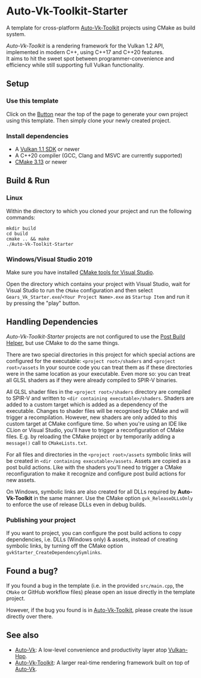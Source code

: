 # Auto-Vk-Toolkit-Starter
A template for cross-platform [Auto-Vk-Toolkit](https://github.com/cg-tuwien/Auto-Vk-Toolkit) projects using CMake as build system.

*Auto-Vk-Toolkit* is a rendering framework for the Vulkan 1.2 API, implemented in modern C++, using C++17 and C++20 features.     
It aims to hit the sweet spot between programmer-convenience and efficiency while still supporting full Vulkan functionality.

## Setup

### Use this template
Click on the [Button](https://github.com/lHerzberger/Auto-Vk-Toolkit-Starter/generate) near the top of the page to generate your own project using this template.
Then simply clone your newly created project.

### Install dependencies
* A [Vulkan 1.1 SDK](https://vulkan.lunarg.com/sdk/home) or newer
* A C++20 compiler (GCC, Clang and MSVC are currently supported)
* [CMake 3.13](https://cmake.org/) or newer

## Build & Run

### Linux
Within the directory to which you cloned your project and run the following commands:
```
mkdir build
cd build
cmake .. && make
./Auto-Vk-Toolkit-Starter
```

### Windows/Visual Studio 2019
Make sure you have installed [CMake tools for Visual Studio](https://docs.microsoft.com/en-us/cpp/build/cmake-projects-in-visual-studio?view=msvc-160#installation).

Open the directory which contains your project with Visual Studio, wait for Visual Studio to run the `CMake` configuration and then select `Gears_Vk_Starter.exe`/`<Your Project Name>.exe` as `Startup Item` and run it by pressing the "play" button.

## Handling Dependencies
*Auto-Vk-Toolkit-Starter* projects are not configured to use the [Post Build Helper](https://github.com/cg-tuwien/Auto-Vk-Toolkit/tree/master/visual_studio#post-build-helper), but use CMake to do the same things.

There are two special directories in this project for which special actions are configured for the executable: `<project root>/shaders` and `<project root>/assets`
In your source code you can treat them as if these directories were in the same location as your executable.
Even more so: you can treat all GLSL shaders as if they were already compiled to SPIR-V binaries.

All GLSL shader files in the `<project root>/shaders` directory are compiled to SPIR-V and written to `<dir containing executable>/shaders`.
Shaders are added to a custom target which is added as a dependency of the executable. Changes to shader files will be recognised by CMake and will trigger a recompilation.
However, new shaders are only added to this custom target at CMake configure time. So when you're using an IDE like CLion or Visual Studio, you'll have to trigger a reconfiguration of CMake files.
E.g. by reloading the CMake project or by temporarily adding a `message()` call to `CMakeLists.txt`.

For all files and directories in the `<project root>/assets` symbolic links will be created in `<dir containing executable>/assets`.
Assets are copied as a post build actions. Like with the shaders you'll need to trigger a CMake reconfiguration to make it recognize and configure post build actions for new assets.

On Windows, symbolic links are also created for all DLLs required by **Auto-Vk-Toolkit** in the same manner.
Use the CMake option `gvk_ReleaseDLLsOnly` to enforce the use of release DLLs even in debug builds.

### Publishing your project
If you want to project, you can configure the post build actions to copy dependencies, i.e. DLLs (Windows only) & assets, instead of creating symbolic links, by turning off the CMake option `gvkStarter_CreateDependencySymlinks`.

## Found a bug?
If you found a bug in the template (i.e. in the provided `src/main.cpp`, the `CMake` or GitHub workflow files) please open an issue directly in the template project.

However, if the bug you found is in [Auto-Vk-Toolkit](https://github.com/cg-tuwien/Auto-Vk-Toolkit), please create the issue directly over there.

## See also
* [Auto-Vk](https://github.com/cg-tuwien/Auto-Vk): A low-level convenience and productivity layer atop [Vulkan-Hpp](https://github.com/KhronosGroup/Vulkan-Hpp).
* [Auto-Vk-Toolkit](https://github.com/cg-tuwien/Auto-Vk-Toolkit): A larger real-time rendering framework built on top of [Auto-Vk](https://github.com/cg-tuwien/Auto-Vk).

